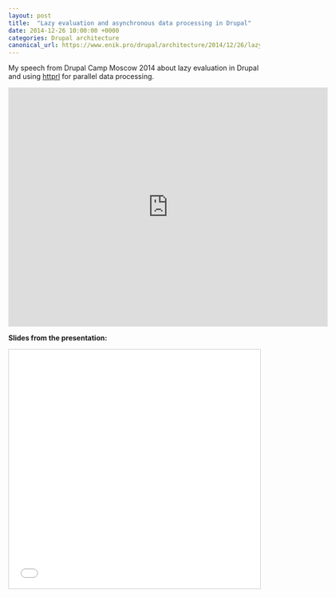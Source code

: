```yaml
---
layout: post
title:  "Lazy evaluation and asynchronous data processing in Drupal"
date: 2014-12-26 10:00:00 +0000
categories: Drupal architecture
canonical_url: https://www.enik.pro/drupal/architecture/2014/12/26/lazy-evaluation.html
---
```

My speech from Drupal Camp Moscow 2014 about lazy evaluation in Drupal and using [httprl](https://www.drupal.org/project/httprl) for parallel data processing.
<iframe width="640" height="480" src="https://www.youtube.com/embed/7CSv6QdRIUo" frameborder="0" allow="accelerometer; autoplay; encrypted-media; gyroscope; picture-in-picture" allowfullscreen></iframe>

**Slides from the presentation:**
<iframe src="//www.slideshare.net/slideshow/embed_code/key/5fxhF6v9XR6yok" width="640" height="480" frameborder="0" marginwidth="0" marginheight="0" scrolling="no" style="border:1px solid #CCC; border-width:1px; margin-bottom:5px; max-width: 100%;" allowfullscreen> </iframe>
